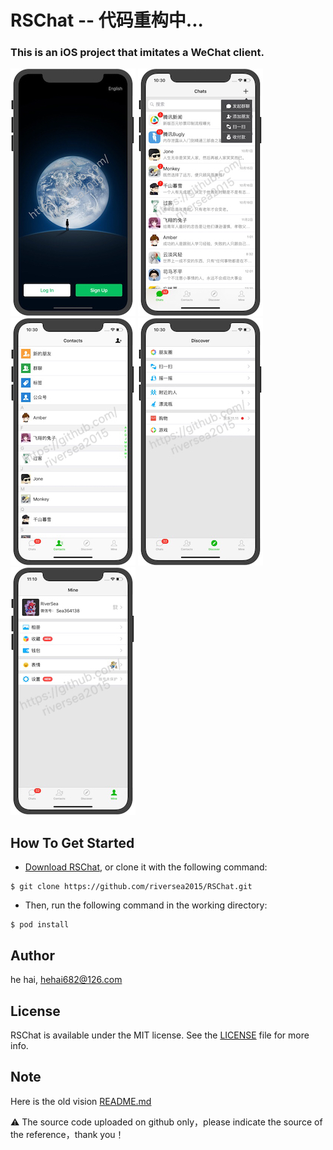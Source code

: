 # RSChat -- 代码重构中...

### This is an iOS project that imitates a WeChat client.

![Mou icon](https://github.com/riversea2015/RSChat/blob/master/Resources/ScreenShot_New/IMG_001.JPG?raw=true)
![Mou icon](https://github.com/riversea2015/RSChat/blob/master/Resources/ScreenShot_New/IMG_002.JPG?raw=true)
![Mou icon](https://github.com/riversea2015/RSChat/blob/master/Resources/ScreenShot_New/IMG_003.JPG?raw=true)
![Mou icon](https://github.com/riversea2015/RSChat/blob/master/Resources/ScreenShot_New/IMG_004.JPG?raw=true)
![Mou icon](https://github.com/riversea2015/RSChat/blob/master/Resources/ScreenShot_New/IMG_005.JPG?raw=true)

## How To Get Started

- [Download RSChat](https://github.com/riversea2015/RSChat/archive/master.zip), or clone it with the following command:

```
$ git clone https://github.com/riversea2015/RSChat.git
```

- Then, run the following command in the working directory:

```
$ pod install
```

## Author

he hai, hehai682@126.com

## License

RSChat is available under the MIT license. See the [LICENSE](https://github.com/riversea2015/RSChat/blob/master/LICENSE) file for more info.

## Note

Here is the old vision [README.md](https://github.com/riversea2015/RSChat/blob/master/README_OLD.md)

⚠️ The source code uploaded on github only，please indicate the source of the reference，thank you！
